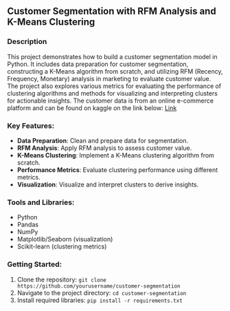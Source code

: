 ## Customer Segmentation with RFM Analysis and K-Means Clustering

### Description
This project demonstrates how to build a customer segmentation model in Python. It includes data preparation for customer segmentation, constructing a K-Means algorithm from scratch, and utilizing RFM (Recency, Frequency, Monetary) analysis in marketing to evaluate customer value. The project also explores various metrics for evaluating the performance of clustering algorithms and methods for visualizing and interpreting clusters for actionable insights. The customer data is from an online e-commerce platform and can be found on kaggle on the link below: [Link](https://www.kaggle.com/datasets/carrie1/ecommerce-data)

### Key Features:
- **Data Preparation**: Clean and prepare data for segmentation.
- **RFM Analysis**: Apply RFM analysis to assess customer value.
- **K-Means Clustering**: Implement a K-Means clustering algorithm from scratch.
- **Performance Metrics**: Evaluate clustering performance using different metrics.
- **Visualization**: Visualize and interpret clusters to derive insights.


### Tools and Libraries:
- Python
- Pandas
- NumPy
- Matplotlib/Seaborn (visualization)
- Scikit-learn (clustering metrics)

### Getting Started:
1. Clone the repository: `git clone https://github.com/yourusername/customer-segmentation`
2. Navigate to the project directory: `cd customer-segmentation`
3. Install required libraries: `pip install -r requirements.txt`
